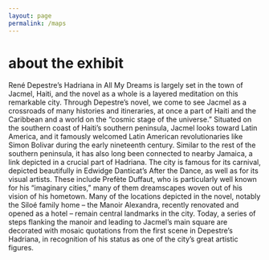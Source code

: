 ```yaml
---
layout: page
permalink: /maps
---
```

<div id="column-a"><h1>about the exhibit</h1></div>


<div id="column-b">
</p>René Depestre’s Hadriana in All My Dreams is largely set in the town of Jacmel, Haiti,
and the novel as a whole is a layered meditation on this remarkable city. Through
Depestre’s novel, we come to see Jacmel as a crossroads of many histories and
itineraries, at once a part of Haiti and the Caribbean and a world on the “cosmic
stage of the universe.”
Situated on the southern coast of Haiti’s southern peninsula, Jacmel looks toward
Latin America, and it famously welcomed Latin American revolutionaries like Simon
Bolivar during the early nineteenth century. Similar to the rest of the southern
peninsula, it has also long been connected to nearby Jamaica, a link depicted in a
crucial part of Hadriana.
The city is famous for its carnival, depicted beautifully in Edwidge Danticat’s After
the Dance, as well as for its visual artists. These include Prefète Duffaut, who is
particularly well known for his “imaginary cities,” many of them dreamscapes
woven out of his vision of his hometown.
Many of the locations depicted in the novel, notably the Siloé family home – the
Manoir Alexandra, recently renovated and opened as a hotel – remain central
landmarks in the city. Today, a series of steps flanking the manoir and leading to
Jacmel’s main square are decorated with mosaic quotations from the first scene in
Depestre’s Hadriana, in recognition of his status as one of the city’s great artistic
figures.</p> </div>
